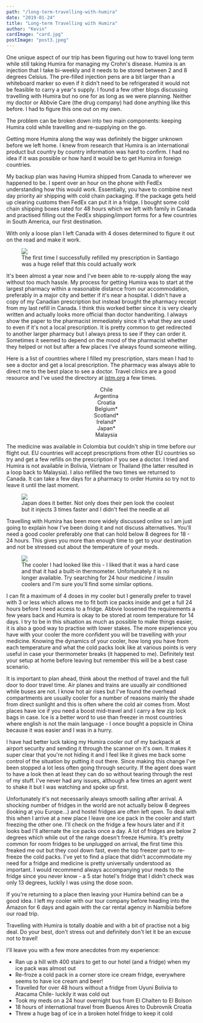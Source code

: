 ```yaml
---
path: "/long-term-travelling-with-humira"
date: "2019-01-24"
title: "Long-term Travelling with Humira"
author: "Kevin"
cardImage: "card.jpg"
postImage: "post3.jpeg"
---
```


One unique aspect of our trip has been figuring out how to travel long term while still taking Humira for managing my Crohn's disease. Humira is an injection that I take bi-weekly and it needs to be stored between 2 and 8 degrees Celsius. The pre-filled injection pens are a bit larger than a whiteboard marker so even if it didn't need to be refrigerated it would not be feasible to carry a year's supply. I found a few other blogs discussing travelling with Humira but no one for as long as we were planning. Neither my doctor or Abbvie Care (the drug company) had done anything like this before. I had to figure this one out on my own.

The problem can be broken down into two main components: keeping Humira cold while travelling and re-supplying on the go.

Getting more Humira along the way was definitely the bigger unknown before we left home. I knew from research that Humira is an international product but country by country information was hard to confirm. I had no idea if it was possible or how hard it would be to get Humira in foreign countries.

My backup plan was having Humira shipped from Canada to wherever we happened to be. I spent over an hour on the phone with FedEx understanding how this would work. Essentially, you have to combine next day priority air shipping with cold chain packaging. If the package gets held up clearing customs then FedEx can put it in a fridge. I bought some cold chain shipping boxes rated for 48 hours which we left with family in Canada and practised filling out the FedEx shipping/import forms for a few countries in South America, our first destination.

With only a loose plan I left Canada with 4 doses determined to figure it out on the road and make it work.

<figure>
  <img src="spanish_humira.jpeg"/>
  <figcaption>The first time I successfully refilled my prescription in Santiago was a huge relief that this could actually work</figcaption>
</figure>

It's been almost a year now and I've been able to re-supply along the way without too much hassle. My process for getting Humira was to start at the largest pharmacy within a reasonable distance from our accommodation, preferably in a major city and better if it's near a hospital. I didn't have a copy of my Canadian prescription but instead brought the pharmacy receipt from my last refill in Canada. I think this worked better since it is very clearly written and actually looks more official than doctor handwriting. I always show the paper to the pharmacist immediately since it's what they are used to even if it's not a local prescription. It is pretty common to get redirected to another larger pharmacy but I always press to see if they can order it. Sometimes it seemed to depend on the mood of the pharmacist whether they helped or not but after a few places I've always found someone willing.

Here is a list of countries where I filled my prescription, stars mean I had to see a doctor and get a local prescription. The pharmacy was always able to direct me to the best place to see a doctor. Travel clinics are a good resource and I've used the directory at [istm.org](http://www.istm.org/) a few times.

<ul style="list-style-type: none; text-align: center;">
  <li>Chile</li>
  <li>Argentina</li>
  <li>Croatia</li>
  <li>Belgium*</li>
  <li>Scotland*</li>
  <li>Ireland*</li>
  <li>Japan*</li>
  <li>Malaysia</li>
</ul>

The medicine was available in Colombia but couldn't ship in time before our flight out. EU countries will accept prescriptions from other EU countries so try and get a few refills on the prescription if you see a doctor. I tried and Humira is not available in Bolivia, Vietnam or Thailand (the latter resulted in a loop back to Malaysia). I also refilled the two times we returned to Canada. It can take a few days for a pharmacy to order Humira so try not to leave it until the last moment.

<figure>
  <img src="japanese_humira.jpeg"/>
  <figcaption>Japan does it better. Not only does their pen look the coolest but it injects 3 times faster and I didn't feel the needle at all</figcaption>
</figure>

Travelling with Humira has been more widely discussed online so I am just going to explain how I've been doing it and not discuss alternatives. You'll need a good cooler preferably one that can hold below 8 degrees for 18 - 24 hours. This gives you more than enough time to get to your destination and not be stressed out about the temperature of your meds.

<figure>
  <img src="cooler.jpg"/>
  <figcaption>
    The cooler I had looked like this - I liked that it was a hard case and that it had a built-in thermometer. Unfortunately it is no longer available.
    Try searching for 24 hour medicine / insulin coolers and I'm sure you'll find some similar options.
  </figcaption>
</figure>

I can fit a maximum of 4 doses in my cooler but I generally prefer to travel with 3 or less which allows me to fit both ice packs inside and get a full 24 hours before I need access to a fridge. Abbvie loosened the requirements a few years back and Humira is okay to be stored at room temperature for 14 days. I try to be in this situation as much as possible to make things easier, it is also a good way to practise with lower stakes. The more experience you have with your cooler the more confident you will be travelling with your medicine. Knowing the dynamics of your cooler, how long you have from each temperature and what the cold packs look like at various points is very useful in case your thermometer breaks (it happened to me). Definitely test your setup at home before leaving but remember this will be a best case scenario.

It is important to plan ahead, think about the method of travel and the full door to door travel time. Air planes and trains are usually air conditioned while buses are not. I know hot air rises but I've found the overhead compartments are usually cooler for a number of reasons mainly the shade from direct sunlight and this is often where the cold air comes from. Most places have ice if you need a boost mid-travel and I carry a few zip lock bags in case. Ice is a better word to use than freezer in most countries where english is not the main language - I once bought a popsicle in China because it was easier and I was in a hurry.

I have had better luck taking my Humira cooler out of my backpack at airport security and sending it through the scanner on it's own. It makes it super clear that you're not hiding it and I feel like it gives me back some control of the situation by putting it out there. Since making this change I've been stopped a lot less often going through security. If the agent does want to have a look then at least they can do so without tearing through the rest of my stuff. I've never had any issues, although a few times an agent went to shake it but I was watching and spoke up first.

Unfortunately it's not necessarily always smooth sailing after arrival. A shocking number of fridges in the world are not actually below 8 degrees (looking at you Europe...) and hostel fridges are often left open. To deal with this when I arrive at a new place I leave one ice pack in the cooler and start freezing the other one. I'll check on the fridge a few hours later and if it looks bad I'll alternate the ice packs once a day. A lot of fridges are below 2 degrees which while out of the range doesn't freeze Humira. It's pretty common for room fridges to be unplugged on arrival, the first time this freaked me out but they cool down fast, even the top freezer part to re-freeze the cold packs. I've yet to find a place that didn't accommodate my need for a fridge and medicine is pretty universally understood as important. I would recommend always accompanying your meds to the fridge since you never know - a 5 star hotel's fridge that I didn't check was only 13 degrees, luckily I was using the dose soon.

If you're returning to a place then leaving your Humira behind can be a good idea. I left my cooler with our tour company before heading into the Amazon for 6 days and again with the car rental agency in Namibia before our road trip.

Travelling with Humira is totally doable and with a bit of practise not a big deal. Do your best, don't stress out and definitely don't let it be an excuse not to travel!

I'll leave you with a few more anecdotes from my experience:

* Ran up a hill with 400 stairs to get to our hotel (and a fridge) when my ice pack was almost out
* Re-froze a cold pack in a corner store ice cream fridge, everywhere seems to have ice cream and beer!
* Travelled for over 48 hours without a fridge from Uyuni Bolivia to Atacama Chile- luckily it was cold out
* Took my meds on a 24 hour overnight bus from El Chalten to El Bolson
* 18 hours of international travel from Buenos Aires to Dubrovnik Croatia
* Threw a huge bag of ice in a broken hotel fridge to keep it cold
